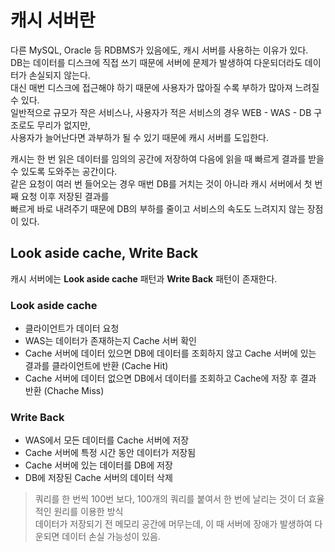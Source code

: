 # 캐시 서버란

다른 MySQL, Oracle 등 RDBMS가 있음에도, 캐시 서버를 사용하는 이유가 있다.  
DB는 데이터를 디스크에 직접 쓰기 때문에 서버에 문제가 발생하여 다운되더라도 데이터가 손실되지 않는다.  
대신 매번 디스크에 접근해야 하기 때문에 사용자가 많아질 수록 부하가 많아져 느려질 수 있다.  
일반적으로 규모가 작은 서비스나, 사용자가 적은 서비스의 경우 WEB - WAS - DB 구조로도 무리가 없지만,  
사용자가 늘어난다면 과부하가 될 수 있기 때문에 캐시 서버를 도입한다.

캐시는 한 번 읽은 데이터를 임의의 공간에 저장하여 다음에 읽을 때 빠르게 결과를 받을 수 있도록 도와주는 공간이다.  
같은 요청이 여러 번 들어오는 경우 매번 DB를 거치는 것이 아니라 캐시 서버에서 첫 번째 요청 이후 저장된 결과를  
빠르게 바로 내려주기 때문에 DB의 부하를 줄이고 서비스의 속도도 느려지지 않는 장점이 있다.

## Look aside cache, Write Back

캐시 서버에는 __Look aside cache__ 패턴과 __Write Back__ 패턴이 존재한다.

### Look aside cache

- 클라이언트가 데이터 요청
- WAS는 데이터가 존재하는지 Cache 서버 확인
- Cache 서버에 데이터 있으면 DB에 데이터를 조회하지 않고 Cache 서버에 있는 결과를 클라이언트에 반환 (Cache Hit)
- Cache 서버에 데이터 없으면 DB에서 데이터를 조회하고 Cache에 저장 후 결과 반환 (Chache Miss)

### Write Back

- WAS에서 모든 데이터를 Cache 서버에 저장
- Cache 서버에 특정 시간 동안 데이터가 저장됨
- Cache 서버에 있는 데이터를 DB에 저장
- DB에 저장된 Cache 서버의 데이터 삭제

> 쿼리를 한 번씩 100번 보다, 100개의 쿼리를 붙여서 한 번에 날리는 것이 더 효율적인 원리를 이용한 방식  
> 데이터가 저장되기 전 메모리 공간에 머무는데, 이 때 서버에 장애가 발생하여 다운되면 데이터 손실 가능성이 있음.